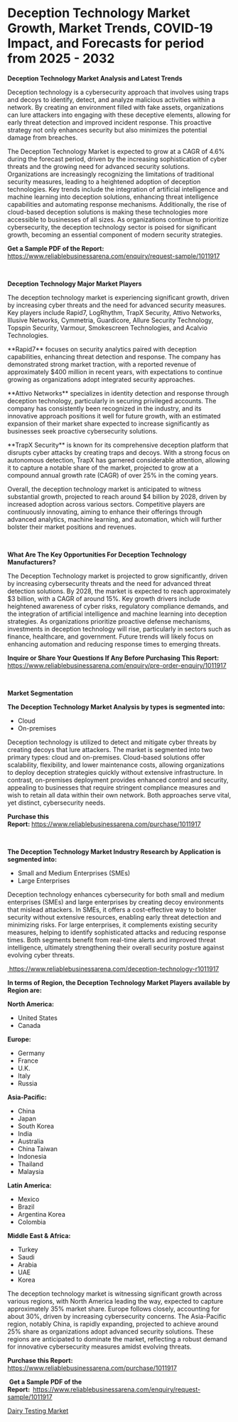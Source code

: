 <p><h1>Deception Technology Market Growth, Market Trends, COVID-19 Impact, and Forecasts for period from 2025 - 2032</h1></p><p><strong>Deception Technology Market Analysis and Latest Trends</strong></p>
<p><p>Deception technology is a cybersecurity approach that involves using traps and decoys to identify, detect, and analyze malicious activities within a network. By creating an environment filled with fake assets, organizations can lure attackers into engaging with these deceptive elements, allowing for early threat detection and improved incident response. This proactive strategy not only enhances security but also minimizes the potential damage from breaches.</p><p>The Deception Technology Market is expected to grow at a CAGR of 4.6% during the forecast period, driven by the increasing sophistication of cyber threats and the growing need for advanced security solutions. Organizations are increasingly recognizing the limitations of traditional security measures, leading to a heightened adoption of deception technologies. Key trends include the integration of artificial intelligence and machine learning into deception solutions, enhancing threat intelligence capabilities and automating response mechanisms. Additionally, the rise of cloud-based deception solutions is making these technologies more accessible to businesses of all sizes. As organizations continue to prioritize cybersecurity, the deception technology sector is poised for significant growth, becoming an essential component of modern security strategies.</p></p>
<p><strong>Get a Sample PDF of the Report:&nbsp;</strong> <a href="https://www.reliablebusinessarena.com/enquiry/request-sample/1011917?utm_campaign=2248&utm_medium=2&utm_source=Github&utm_content=ia&utm_term=06032025&utm_id=deception-technology">https://www.reliablebusinessarena.com/enquiry/request-sample/1011917</a></p>
<p>&nbsp;</p>
<p><strong>Deception Technology Major Market Players</strong></p>
<p><p>The deception technology market is experiencing significant growth, driven by increasing cyber threats and the need for advanced security measures. Key players include Rapid7, LogRhythm, TrapX Security, Attivo Networks, Illusive Networks, Cymmetria, Guardicore, Allure Security Technology, Topspin Security, Varmour, Smokescreen Technologies, and Acalvio Technologies.</p><p>**Rapid7** focuses on security analytics paired with deception capabilities, enhancing threat detection and response. The company has demonstrated strong market traction, with a reported revenue of approximately $400 million in recent years, with expectations to continue growing as organizations adopt integrated security approaches.</p><p>**Attivo Networks** specializes in identity detection and response through deception technology, particularly in securing privileged accounts. The company has consistently been recognized in the industry, and its innovative approach positions it well for future growth, with an estimated expansion of their market share expected to increase significantly as businesses seek proactive cybersecurity solutions.</p><p>**TrapX Security** is known for its comprehensive deception platform that disrupts cyber attacks by creating traps and decoys. With a strong focus on autonomous detection, TrapX has garnered considerable attention, allowing it to capture a notable share of the market, projected to grow at a compound annual growth rate (CAGR) of over 25% in the coming years.</p><p>Overall, the deception technology market is anticipated to witness substantial growth, projected to reach around $4 billion by 2028, driven by increased adoption across various sectors. Competitive players are continuously innovating, aiming to enhance their offerings through advanced analytics, machine learning, and automation, which will further bolster their market positions and revenues.</p></p>
<p>&nbsp;</p>
<p><strong>What Are The Key Opportunities For Deception Technology Manufacturers?</strong></p>
<p><p>The Deception Technology market is projected to grow significantly, driven by increasing cybersecurity threats and the need for advanced threat detection solutions. By 2028, the market is expected to reach approximately $3 billion, with a CAGR of around 15%. Key growth drivers include heightened awareness of cyber risks, regulatory compliance demands, and the integration of artificial intelligence and machine learning into deception strategies. As organizations prioritize proactive defense mechanisms, investments in deception technology will rise, particularly in sectors such as finance, healthcare, and government. Future trends will likely focus on enhancing automation and reducing response times to emerging threats.</p></p>
<p><strong>Inquire or Share Your Questions If Any Before Purchasing This Report:</strong> <a href="https://www.reliablebusinessarena.com/enquiry/pre-order-enquiry/1011917?utm_campaign=2248&utm_medium=2&utm_source=Github&utm_content=ia&utm_term=06032025&utm_id=deception-technology">https://www.reliablebusinessarena.com/enquiry/pre-order-enquiry/1011917</a></p>
<p>&nbsp;</p>
<p><strong>Market Segmentation</strong></p>
<p><strong>The Deception Technology Market Analysis by types is segmented into:</strong></p>
<p><ul><li>Cloud</li><li>On-premises</li></ul></p>
<p><p>Deception technology is utilized to detect and mitigate cyber threats by creating decoys that lure attackers. The market is segmented into two primary types: cloud and on-premises. Cloud-based solutions offer scalability, flexibility, and lower maintenance costs, allowing organizations to deploy deception strategies quickly without extensive infrastructure. In contrast, on-premises deployment provides enhanced control and security, appealing to businesses that require stringent compliance measures and wish to retain all data within their own network. Both approaches serve vital, yet distinct, cybersecurity needs.</p></p>
<p><strong>Purchase this Report:&nbsp;</strong><a href="https://www.reliablebusinessarena.com/purchase/1011917?utm_campaign=2248&utm_medium=2&utm_source=Github&utm_content=ia&utm_term=06032025&utm_id=deception-technology">https://www.reliablebusinessarena.com/purchase/1011917</a></p>
<p>&nbsp;</p>
<p><strong>The Deception Technology Market Industry Research by Application is segmented into:</strong></p>
<p><ul><li>Small and Medium Enterprises (SMEs)</li><li>Large Enterprises</li></ul></p>
<p><p>Deception technology enhances cybersecurity for both small and medium enterprises (SMEs) and large enterprises by creating decoy environments that mislead attackers. In SMEs, it offers a cost-effective way to bolster security without extensive resources, enabling early threat detection and minimizing risks. For large enterprises, it complements existing security measures, helping to identify sophisticated attacks and reducing response times. Both segments benefit from real-time alerts and improved threat intelligence, ultimately strengthening their overall security posture against evolving cyber threats.</p></p>
<p><a href="https://www.reliablebusinessarena.com/deception-technology-r1011917?utm_campaign=2248&utm_medium=2&utm_source=Github&utm_content=ia&utm_term=06032025&utm_id=deception-technology">&nbsp;https://www.reliablebusinessarena.com/deception-technology-r1011917</a></p>
<p><strong>In terms of Region, the Deception Technology Market Players available by Region are:</strong></p>
<p>
    <p> <strong> North America: </strong>
        <ul>
            <li>United States</li>
            <li>Canada</li>
        </ul>
        </p> 
    <p> <strong> Europe: </strong>
        <ul>
            <li>Germany</li>
            <li>France</li>
            <li>U.K.</li>
            <li>Italy</li>
            <li>Russia</li>
        </ul>
        </p> 
    <p> <strong> Asia-Pacific: </strong>
        <ul>
            <li>China</li>
            <li>Japan</li>
            <li>South Korea</li>
            <li>India</li>
            <li>Australia</li>
            <li>China Taiwan</li>
            <li>Indonesia</li>
            <li>Thailand</li>
            <li>Malaysia</li>
        </ul>
        </p> 
    <p> <strong> Latin America: </strong>
        <ul>
            <li>Mexico</li>
            <li>Brazil</li>
            <li>Argentina Korea</li>
            <li>Colombia</li>
        </ul>
        </p> 
    <p> <strong> Middle East & Africa: </strong>
        <ul>
            <li>Turkey</li>
            <li>Saudi</li>
            <li>Arabia</li>
            <li>UAE</li>
            <li>Korea</li>
        </ul>
    </p>
    </p>
<p><p>The deception technology market is witnessing significant growth across various regions, with North America leading the way, expected to capture approximately 35% market share. Europe follows closely, accounting for about 30%, driven by increasing cybersecurity concerns. The Asia-Pacific region, notably China, is rapidly expanding, projected to achieve around 25% share as organizations adopt advanced security solutions. These regions are anticipated to dominate the market, reflecting a robust demand for innovative cybersecurity measures amidst evolving threats.</p></p>
<p><strong>Purchase this Report: </strong><a href="https://www.reliablebusinessarena.com/purchase/1011917?utm_campaign=2248&utm_medium=2&utm_source=Github&utm_content=ia&utm_term=06032025&utm_id=deception-technology">https://www.reliablebusinessarena.com/purchase/1011917</a></p>
<p>&nbsp;<strong>Get a Sample PDF of the Report:&nbsp;&nbsp;</strong><a href="https://www.reliablebusinessarena.com/enquiry/request-sample/1011917?utm_campaign=2248&utm_medium=2&utm_source=Github&utm_content=ia&utm_term=06032025&utm_id=deception-technology">https://www.reliablebusinessarena.com/enquiry/request-sample/1011917</a></p>
<p><strong></strong></p>
<p><p><a href="https://github.com/lindaopodray/Market-Research-Report-List-1/blob/main/dairy-testing-market.md?utm_campaign=2248&utm_medium=2&utm_source=Github&utm_content=ia&utm_term=06032025&utm_id=deception-technology">Dairy Testing Market</a></p></p>